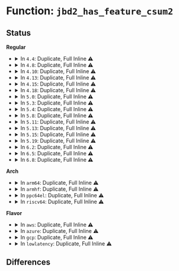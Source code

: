 # Function: <code>jbd2_has_feature_csum2</code>

## Status
<b>Regular</b>
<ul>
<li>
<details>
<summary>In <code>4.4</code>: Duplicate, Full Inline ⚠️</summary>

**Collision:** Static Duplication

**Inline:** Full

**Transformation:** False

**Instances:**

```
In fs/jbd2/commit.c (ffffffff812e9b4a)
Location: include/linux/jbd2.h:1100
Inline: True
Inline callers:
  - fs/jbd2/commit.c:jbd2_journal_commit_transaction
  - fs/jbd2/commit.c:jbd2_journal_commit_transaction
  - fs/jbd2/commit.c:jbd2_journal_commit_transaction
```
```
In fs/jbd2/recovery.c (ffffffff812eb7d5)
Location: include/linux/jbd2.h:1100
Inline: True
Inline callers:
  - fs/jbd2/recovery.c:do_one_pass
  - fs/jbd2/recovery.c:do_one_pass
  - fs/jbd2/recovery.c:do_one_pass
  - fs/jbd2/recovery.c:do_one_pass
  - fs/jbd2/recovery.c:do_one_pass
  - fs/jbd2/recovery.c:do_one_pass
```
```
In fs/jbd2/revoke.c (ffffffff812ed699)
Location: include/linux/jbd2.h:1100
Inline: True
Inline callers:
  - fs/jbd2/revoke.c:jbd2_journal_write_revoke_records
```
```
In fs/jbd2/journal.c (ffffffff812f0f28)
Location: include/linux/jbd2.h:1100
Inline: True
Inline callers:
  - fs/jbd2/journal.c:journal_get_superblock
  - fs/jbd2/journal.c:journal_get_superblock
  - fs/jbd2/journal.c:journal_get_superblock
  - fs/jbd2/journal.c:journal_get_superblock
  - fs/jbd2/journal.c:journal_get_superblock
  - fs/jbd2/journal.c:jbd2_write_superblock
  - fs/jbd2/journal.c:journal_tag_bytes
```
</details>
</li>
<li>
<details>
<summary>In <code>4.8</code>: Duplicate, Full Inline ⚠️</summary>

**Collision:** Static Duplication

**Inline:** Full

**Transformation:** False

**Instances:**

```
In fs/jbd2/commit.c (ffffffff813177e4)
Location: include/linux/jbd2.h:1115
Inline: True
Inline callers:
  - fs/jbd2/commit.c:jbd2_journal_commit_transaction
  - fs/jbd2/commit.c:jbd2_journal_commit_transaction
  - fs/jbd2/commit.c:journal_submit_commit_record
```
```
In fs/jbd2/recovery.c (ffffffff81319d02)
Location: include/linux/jbd2.h:1115
Inline: True
Inline callers:
  - fs/jbd2/recovery.c:do_one_pass
  - fs/jbd2/recovery.c:do_one_pass
  - fs/jbd2/recovery.c:do_one_pass
  - fs/jbd2/recovery.c:do_one_pass
  - fs/jbd2/recovery.c:do_one_pass
  - fs/jbd2/recovery.c:do_one_pass
```
```
In fs/jbd2/revoke.c (ffffffff8131b5e5)
Location: include/linux/jbd2.h:1115
Inline: True
Inline callers:
  - fs/jbd2/revoke.c:jbd2_journal_write_revoke_records
```
```
In fs/jbd2/journal.c (ffffffff8132042a)
Location: include/linux/jbd2.h:1115
Inline: True
Inline callers:
  - fs/jbd2/journal.c:journal_tag_bytes
  - fs/jbd2/journal.c:journal_get_superblock
  - fs/jbd2/journal.c:journal_get_superblock
  - fs/jbd2/journal.c:journal_get_superblock
  - fs/jbd2/journal.c:journal_get_superblock
  - fs/jbd2/journal.c:journal_get_superblock
  - fs/jbd2/journal.c:jbd2_write_superblock
  - fs/jbd2/journal.c:jbd2_descriptor_block_csum_set
```
</details>
</li>
<li>
<details>
<summary>In <code>4.10</code>: Duplicate, Full Inline ⚠️</summary>

**Collision:** Static Duplication

**Inline:** Full

**Transformation:** False

**Instances:**

```
In fs/jbd2/commit.c (ffffffff8132d7d4)
Location: include/linux/jbd2.h:1115
Inline: True
Inline callers:
  - fs/jbd2/commit.c:jbd2_journal_commit_transaction
  - fs/jbd2/commit.c:jbd2_journal_commit_transaction
  - fs/jbd2/commit.c:journal_submit_commit_record
```
```
In fs/jbd2/recovery.c (ffffffff8132fcf2)
Location: include/linux/jbd2.h:1115
Inline: True
Inline callers:
  - fs/jbd2/recovery.c:do_one_pass
  - fs/jbd2/recovery.c:do_one_pass
  - fs/jbd2/recovery.c:do_one_pass
  - fs/jbd2/recovery.c:do_one_pass
  - fs/jbd2/recovery.c:do_one_pass
  - fs/jbd2/recovery.c:do_one_pass
```
```
In fs/jbd2/revoke.c (ffffffff813315d5)
Location: include/linux/jbd2.h:1115
Inline: True
Inline callers:
  - fs/jbd2/revoke.c:jbd2_journal_write_revoke_records
```
```
In fs/jbd2/journal.c (ffffffff813362da)
Location: include/linux/jbd2.h:1115
Inline: True
Inline callers:
  - fs/jbd2/journal.c:journal_tag_bytes
  - fs/jbd2/journal.c:journal_get_superblock
  - fs/jbd2/journal.c:journal_get_superblock
  - fs/jbd2/journal.c:journal_get_superblock
  - fs/jbd2/journal.c:journal_get_superblock
  - fs/jbd2/journal.c:journal_get_superblock
  - fs/jbd2/journal.c:jbd2_write_superblock
  - fs/jbd2/journal.c:jbd2_descriptor_block_csum_set
```
</details>
</li>
<li>
<details>
<summary>In <code>4.13</code>: Duplicate, Full Inline ⚠️</summary>

**Collision:** Static Duplication

**Inline:** Full

**Transformation:** False

**Instances:**

```
In fs/jbd2/commit.c (ffffffff8134297d)
Location: include/linux/jbd2.h:1117
Inline: True
Inline callers:
  - fs/jbd2/commit.c:jbd2_journal_commit_transaction
  - fs/jbd2/commit.c:jbd2_journal_commit_transaction
  - fs/jbd2/commit.c:journal_submit_commit_record
```
```
In fs/jbd2/recovery.c (ffffffff81344cab)
Location: include/linux/jbd2.h:1117
Inline: True
Inline callers:
  - fs/jbd2/recovery.c:do_one_pass
  - fs/jbd2/recovery.c:do_one_pass
  - fs/jbd2/recovery.c:do_one_pass
  - fs/jbd2/recovery.c:do_one_pass
  - fs/jbd2/recovery.c:do_one_pass
  - fs/jbd2/recovery.c:do_one_pass
```
```
In fs/jbd2/revoke.c (ffffffff81346545)
Location: include/linux/jbd2.h:1117
Inline: True
Inline callers:
  - fs/jbd2/revoke.c:jbd2_journal_write_revoke_records
```
```
In fs/jbd2/journal.c (ffffffff8134b00a)
Location: include/linux/jbd2.h:1117
Inline: True
Inline callers:
  - fs/jbd2/journal.c:journal_tag_bytes
  - fs/jbd2/journal.c:journal_get_superblock
  - fs/jbd2/journal.c:journal_get_superblock
  - fs/jbd2/journal.c:journal_get_superblock
  - fs/jbd2/journal.c:jbd2_write_superblock
  - fs/jbd2/journal.c:jbd2_descriptor_block_csum_set
```
</details>
</li>
<li>
<details>
<summary>In <code>4.15</code>: Duplicate, Full Inline ⚠️</summary>

**Collision:** Static Duplication

**Inline:** Full

**Transformation:** False

**Instances:**

```
In fs/jbd2/commit.c (ffffffff81366fad)
Location: include/linux/jbd2.h:1222
Inline: True
Inline callers:
  - fs/jbd2/commit.c:jbd2_journal_commit_transaction
  - fs/jbd2/commit.c:jbd2_journal_commit_transaction
  - fs/jbd2/commit.c:journal_submit_commit_record
```
```
In fs/jbd2/recovery.c (ffffffff8136934b)
Location: include/linux/jbd2.h:1222
Inline: True
Inline callers:
  - fs/jbd2/recovery.c:do_one_pass
  - fs/jbd2/recovery.c:do_one_pass
  - fs/jbd2/recovery.c:do_one_pass
  - fs/jbd2/recovery.c:do_one_pass
  - fs/jbd2/recovery.c:do_one_pass
  - fs/jbd2/recovery.c:do_one_pass
```
```
In fs/jbd2/revoke.c (ffffffff8136abd5)
Location: include/linux/jbd2.h:1222
Inline: True
Inline callers:
  - fs/jbd2/revoke.c:jbd2_journal_write_revoke_records
```
```
In fs/jbd2/journal.c (ffffffff8136f65a)
Location: include/linux/jbd2.h:1222
Inline: True
Inline callers:
  - fs/jbd2/journal.c:journal_tag_bytes
  - fs/jbd2/journal.c:journal_get_superblock
  - fs/jbd2/journal.c:journal_get_superblock
  - fs/jbd2/journal.c:journal_get_superblock
  - fs/jbd2/journal.c:jbd2_write_superblock
  - fs/jbd2/journal.c:jbd2_descriptor_block_csum_set
```
</details>
</li>
<li>
<details>
<summary>In <code>4.18</code>: Duplicate, Full Inline ⚠️</summary>

**Collision:** Static Duplication

**Inline:** Full

**Transformation:** False

**Instances:**

```
In fs/jbd2/commit.c (ffffffff813958a9)
Location: include/linux/jbd2.h:1222
Inline: True
Inline callers:
  - fs/jbd2/commit.c:jbd2_journal_commit_transaction
  - fs/jbd2/commit.c:jbd2_journal_commit_transaction
  - fs/jbd2/commit.c:journal_submit_commit_record
```
```
In fs/jbd2/recovery.c (ffffffff81397a43)
Location: include/linux/jbd2.h:1222
Inline: True
Inline callers:
  - fs/jbd2/recovery.c:do_one_pass
  - fs/jbd2/recovery.c:do_one_pass
  - fs/jbd2/recovery.c:do_one_pass
```
```
In fs/jbd2/revoke.c (ffffffff81399377)
Location: include/linux/jbd2.h:1222
Inline: True
Inline callers:
  - fs/jbd2/revoke.c:jbd2_journal_write_revoke_records
```
```
In fs/jbd2/journal.c (ffffffff8139db7a)
Location: include/linux/jbd2.h:1222
Inline: True
Inline callers:
  - fs/jbd2/journal.c:journal_tag_bytes
  - fs/jbd2/journal.c:journal_get_superblock
  - fs/jbd2/journal.c:journal_get_superblock
  - fs/jbd2/journal.c:journal_get_superblock
  - fs/jbd2/journal.c:jbd2_write_superblock
  - fs/jbd2/journal.c:jbd2_descriptor_block_csum_set
```
</details>
</li>
<li>
<details>
<summary>In <code>5.0</code>: Duplicate, Full Inline ⚠️</summary>

**Collision:** Static Duplication

**Inline:** Full

**Transformation:** False

**Instances:**

```
In fs/jbd2/commit.c (ffffffff813ae5e9)
Location: include/linux/jbd2.h:1223
Inline: True
Inline callers:
  - fs/jbd2/commit.c:jbd2_journal_commit_transaction
  - fs/jbd2/commit.c:jbd2_journal_commit_transaction
```
```
In fs/jbd2/recovery.c (ffffffff813b07c9)
Location: include/linux/jbd2.h:1223
Inline: True
Inline callers:
  - fs/jbd2/recovery.c:do_one_pass
  - fs/jbd2/recovery.c:do_one_pass
  - fs/jbd2/recovery.c:do_one_pass
  - fs/jbd2/recovery.c:do_one_pass
  - fs/jbd2/recovery.c:do_one_pass
```
```
In fs/jbd2/revoke.c (ffffffff813b20e7)
Location: include/linux/jbd2.h:1223
Inline: True
Inline callers:
  - fs/jbd2/revoke.c:jbd2_journal_write_revoke_records
```
```
In fs/jbd2/journal.c (ffffffff813b68ea)
Location: include/linux/jbd2.h:1223
Inline: True
Inline callers:
  - fs/jbd2/journal.c:journal_tag_bytes
  - fs/jbd2/journal.c:journal_get_superblock
  - fs/jbd2/journal.c:journal_get_superblock
  - fs/jbd2/journal.c:journal_get_superblock
  - fs/jbd2/journal.c:jbd2_write_superblock
  - fs/jbd2/journal.c:jbd2_descriptor_block_csum_set
```
</details>
</li>
<li>
<details>
<summary>In <code>5.3</code>: Duplicate, Full Inline ⚠️</summary>

**Collision:** Static Duplication

**Inline:** Full

**Transformation:** False

**Instances:**

```
In fs/jbd2/commit.c (ffffffff813d8aa9)
Location: include/linux/jbd2.h:1236
Inline: True
Inline callers:
  - fs/jbd2/commit.c:jbd2_journal_commit_transaction
  - fs/jbd2/commit.c:jbd2_journal_commit_transaction
```
```
In fs/jbd2/recovery.c (ffffffff813dad63)
Location: include/linux/jbd2.h:1236
Inline: True
Inline callers:
  - fs/jbd2/recovery.c:do_one_pass
  - fs/jbd2/recovery.c:do_one_pass
  - fs/jbd2/recovery.c:do_one_pass
  - fs/jbd2/recovery.c:do_one_pass
  - fs/jbd2/recovery.c:do_one_pass
```
```
In fs/jbd2/revoke.c (ffffffff813dc745)
Location: include/linux/jbd2.h:1236
Inline: True
Inline callers:
  - fs/jbd2/revoke.c:jbd2_journal_write_revoke_records
```
```
In fs/jbd2/journal.c (ffffffff813e0faa)
Location: include/linux/jbd2.h:1236
Inline: True
Inline callers:
  - fs/jbd2/journal.c:journal_tag_bytes
  - fs/jbd2/journal.c:journal_get_superblock
  - fs/jbd2/journal.c:journal_get_superblock
  - fs/jbd2/journal.c:jbd2_write_superblock
  - fs/jbd2/journal.c:jbd2_descriptor_block_csum_set
```
</details>
</li>
<li>
<details>
<summary>In <code>5.4</code>: Duplicate, Full Inline ⚠️</summary>

**Collision:** Static Duplication

**Inline:** Full

**Transformation:** False

**Instances:**

```
In fs/jbd2/commit.c (ffffffff813f2a99)
Location: include/linux/jbd2.h:1236
Inline: True
Inline callers:
  - fs/jbd2/commit.c:jbd2_journal_commit_transaction
  - fs/jbd2/commit.c:jbd2_journal_commit_transaction
```
```
In fs/jbd2/recovery.c (ffffffff813f4db3)
Location: include/linux/jbd2.h:1236
Inline: True
Inline callers:
  - fs/jbd2/recovery.c:do_one_pass
  - fs/jbd2/recovery.c:do_one_pass
  - fs/jbd2/recovery.c:do_one_pass
  - fs/jbd2/recovery.c:do_one_pass
  - fs/jbd2/recovery.c:do_one_pass
```
```
In fs/jbd2/revoke.c (ffffffff813f6809)
Location: include/linux/jbd2.h:1236
Inline: True
Inline callers:
  - fs/jbd2/revoke.c:jbd2_journal_write_revoke_records
```
```
In fs/jbd2/journal.c (ffffffff813faffa)
Location: include/linux/jbd2.h:1236
Inline: True
Inline callers:
  - fs/jbd2/journal.c:journal_tag_bytes
  - fs/jbd2/journal.c:journal_get_superblock
  - fs/jbd2/journal.c:journal_get_superblock
  - fs/jbd2/journal.c:jbd2_write_superblock
  - fs/jbd2/journal.c:jbd2_descriptor_block_csum_set
```
</details>
</li>
<li>
<details>
<summary>In <code>5.8</code>: Duplicate, Full Inline ⚠️</summary>

**Collision:** Static Duplication

**Inline:** Full

**Transformation:** False

**Instances:**

```
In fs/jbd2/transaction.c (ffffffff8143c789)
Location: include/linux/jbd2.h:1240
Inline: True
Inline callers:
  - fs/jbd2/transaction.c:jbd2_get_transaction
```
```
In fs/jbd2/commit.c (ffffffff814401a7)
Location: include/linux/jbd2.h:1240
Inline: True
Inline callers:
  - fs/jbd2/commit.c:jbd2_journal_commit_transaction
  - fs/jbd2/commit.c:jbd2_block_tag_csum_set
```
```
In fs/jbd2/recovery.c (ffffffff81441a0d)
Location: include/linux/jbd2.h:1240
Inline: True
Inline callers:
  - fs/jbd2/recovery.c:scan_revoke_records
  - fs/jbd2/recovery.c:scan_revoke_records
  - fs/jbd2/recovery.c:do_one_pass
  - fs/jbd2/recovery.c:do_one_pass
  - fs/jbd2/recovery.c:do_one_pass
  - fs/jbd2/recovery.c:do_one_pass
  - fs/jbd2/recovery.c:count_tags
```
```
In fs/jbd2/revoke.c (ffffffff81443511)
Location: include/linux/jbd2.h:1240
Inline: True
Inline callers:
  - fs/jbd2/revoke.c:write_one_revoke_record
```
```
In fs/jbd2/journal.c (ffffffff814487ba)
Location: include/linux/jbd2.h:1240
Inline: True
Inline callers:
  - fs/jbd2/journal.c:journal_tag_bytes
  - fs/jbd2/journal.c:journal_get_superblock
  - fs/jbd2/journal.c:journal_get_superblock
  - fs/jbd2/journal.c:jbd2_write_superblock
  - fs/jbd2/journal.c:jbd2_descriptor_block_csum_set
```
</details>
</li>
<li>
<details>
<summary>In <code>5.11</code>: Duplicate, Full Inline ⚠️</summary>

**Collision:** Static Duplication

**Inline:** Full

**Transformation:** False

**Instances:**

```
In fs/jbd2/transaction.c (ffffffff81458b69)
Location: include/linux/jbd2.h:1346
Inline: True
Inline callers:
  - fs/jbd2/transaction.c:jbd2_get_transaction
```
```
In fs/jbd2/commit.c (ffffffff8145c337)
Location: include/linux/jbd2.h:1346
Inline: True
Inline callers:
  - fs/jbd2/commit.c:jbd2_journal_commit_transaction
  - fs/jbd2/commit.c:jbd2_block_tag_csum_set
```
```
In fs/jbd2/recovery.c (ffffffff8145dcd6)
Location: include/linux/jbd2.h:1346
Inline: True
Inline callers:
  - fs/jbd2/recovery.c:scan_revoke_records
  - fs/jbd2/recovery.c:do_one_pass
  - fs/jbd2/recovery.c:do_one_pass
  - fs/jbd2/recovery.c:do_one_pass
  - fs/jbd2/recovery.c:count_tags
```
```
In fs/jbd2/revoke.c (ffffffff8145f5f1)
Location: include/linux/jbd2.h:1346
Inline: True
Inline callers:
  - fs/jbd2/revoke.c:write_one_revoke_record
```
```
In fs/jbd2/journal.c (ffffffff8146536a)
Location: include/linux/jbd2.h:1346
Inline: True
Inline callers:
  - fs/jbd2/journal.c:journal_tag_bytes
  - fs/jbd2/journal.c:journal_get_superblock
  - fs/jbd2/journal.c:journal_get_superblock
  - fs/jbd2/journal.c:jbd2_write_superblock
  - fs/jbd2/journal.c:jbd2_descriptor_block_csum_set
```
</details>
</li>
<li>
<details>
<summary>In <code>5.13</code>: Duplicate, Full Inline ⚠️</summary>

**Collision:** Static Duplication

**Inline:** Full

**Transformation:** False

**Instances:**

```
In fs/jbd2/transaction.c (ffffffff8145e4ee)
Location: include/linux/jbd2.h:1355
Inline: True
Inline callers:
  - fs/jbd2/transaction.c:jbd2_get_transaction
```
```
In fs/jbd2/commit.c (ffffffff814619ab)
Location: include/linux/jbd2.h:1355
Inline: True
Inline callers:
  - fs/jbd2/commit.c:jbd2_journal_commit_transaction
  - fs/jbd2/commit.c:jbd2_journal_commit_transaction
```
```
In fs/jbd2/recovery.c (ffffffff81463d9f)
Location: include/linux/jbd2.h:1355
Inline: True
Inline callers:
  - fs/jbd2/recovery.c:do_one_pass
  - fs/jbd2/recovery.c:do_one_pass
  - fs/jbd2/recovery.c:do_one_pass
  - fs/jbd2/recovery.c:do_one_pass
  - fs/jbd2/recovery.c:count_tags
```
```
In fs/jbd2/revoke.c (ffffffff8146547d)
Location: include/linux/jbd2.h:1355
Inline: True
Inline callers:
  - fs/jbd2/revoke.c:jbd2_journal_write_revoke_records
```
```
In fs/jbd2/journal.c (ffffffff8146aafa)
Location: include/linux/jbd2.h:1355
Inline: True
Inline callers:
  - fs/jbd2/journal.c:journal_tag_bytes
  - fs/jbd2/journal.c:journal_get_superblock
  - fs/jbd2/journal.c:journal_get_superblock
  - fs/jbd2/journal.c:jbd2_write_superblock
  - fs/jbd2/journal.c:jbd2_descriptor_block_csum_set
```
</details>
</li>
<li>
<details>
<summary>In <code>5.15</code>: Duplicate, Full Inline ⚠️</summary>

**Collision:** Static Duplication

**Inline:** Full

**Transformation:** False

**Instances:**

```
In fs/jbd2/transaction.c (ffffffff814b435c)
Location: include/linux/jbd2.h:1383
Inline: True
Inline callers:
  - fs/jbd2/transaction.c:start_this_handle
```
```
In fs/jbd2/commit.c (ffffffff814b6e9b)
Location: include/linux/jbd2.h:1383
Inline: True
Inline callers:
  - fs/jbd2/commit.c:jbd2_journal_commit_transaction
  - fs/jbd2/commit.c:jbd2_journal_commit_transaction
```
```
In fs/jbd2/recovery.c (ffffffff814b9371)
Location: include/linux/jbd2.h:1383
Inline: True
Inline callers:
  - fs/jbd2/recovery.c:do_one_pass
  - fs/jbd2/recovery.c:do_one_pass
  - fs/jbd2/recovery.c:do_one_pass
  - fs/jbd2/recovery.c:do_one_pass
  - fs/jbd2/recovery.c:count_tags
```
```
In fs/jbd2/revoke.c (ffffffff814badfd)
Location: include/linux/jbd2.h:1383
Inline: True
Inline callers:
  - fs/jbd2/revoke.c:jbd2_journal_write_revoke_records
```
```
In fs/jbd2/journal.c (ffffffff814c130a)
Location: include/linux/jbd2.h:1383
Inline: True
Inline callers:
  - fs/jbd2/journal.c:journal_tag_bytes
  - fs/jbd2/journal.c:journal_get_superblock
  - fs/jbd2/journal.c:journal_get_superblock
  - fs/jbd2/journal.c:jbd2_write_superblock
  - fs/jbd2/journal.c:jbd2_descriptor_block_csum_set
```
</details>
</li>
<li>
<details>
<summary>In <code>5.19</code>: Duplicate, Full Inline ⚠️</summary>

**Collision:** Static Duplication

**Inline:** Full

**Transformation:** False

**Instances:**

```
In fs/jbd2/transaction.c (ffffffff8153dbec)
Location: include/linux/jbd2.h:1380
Inline: True
Inline callers:
  - fs/jbd2/transaction.c:start_this_handle
```
```
In fs/jbd2/commit.c (ffffffff8154093a)
Location: include/linux/jbd2.h:1380
Inline: True
Inline callers:
  - fs/jbd2/commit.c:jbd2_journal_commit_transaction
  - fs/jbd2/commit.c:jbd2_journal_commit_transaction
  - fs/jbd2/commit.c:journal_submit_commit_record
```
```
In fs/jbd2/recovery.c (ffffffff81542fd2)
Location: include/linux/jbd2.h:1380
Inline: True
Inline callers:
  - fs/jbd2/recovery.c:do_one_pass
  - fs/jbd2/recovery.c:do_one_pass
  - fs/jbd2/recovery.c:do_one_pass
  - fs/jbd2/recovery.c:count_tags
```
```
In fs/jbd2/revoke.c (ffffffff81544ccc)
Location: include/linux/jbd2.h:1380
Inline: True
Inline callers:
  - fs/jbd2/revoke.c:jbd2_journal_write_revoke_records
```
```
In fs/jbd2/journal.c (ffffffff8154bc24)
Location: include/linux/jbd2.h:1380
Inline: True
Inline callers:
  - fs/jbd2/journal.c:journal_tag_bytes
  - fs/jbd2/journal.c:journal_get_superblock
  - fs/jbd2/journal.c:journal_get_superblock
  - fs/jbd2/journal.c:jbd2_write_superblock
  - fs/jbd2/journal.c:jbd2_descriptor_block_csum_set
```
</details>
</li>
<li>
<details>
<summary>In <code>6.2</code>: Duplicate, Full Inline ⚠️</summary>

**Collision:** Static Duplication

**Inline:** Full

**Transformation:** False

**Instances:**

```
In fs/jbd2/transaction.c (ffffffff815dc45c)
Location: include/linux/jbd2.h:1379
Inline: True
Inline callers:
  - fs/jbd2/transaction.c:start_this_handle
```
```
In fs/jbd2/commit.c (ffffffff815df53a)
Location: include/linux/jbd2.h:1379
Inline: True
Inline callers:
  - fs/jbd2/commit.c:jbd2_journal_commit_transaction
  - fs/jbd2/commit.c:jbd2_journal_commit_transaction
  - fs/jbd2/commit.c:journal_submit_commit_record
```
```
In fs/jbd2/recovery.c (ffffffff815e1db2)
Location: include/linux/jbd2.h:1379
Inline: True
Inline callers:
  - fs/jbd2/recovery.c:do_one_pass
  - fs/jbd2/recovery.c:do_one_pass
  - fs/jbd2/recovery.c:do_one_pass
  - fs/jbd2/recovery.c:count_tags
```
```
In fs/jbd2/revoke.c (ffffffff815e3e0c)
Location: include/linux/jbd2.h:1379
Inline: True
Inline callers:
  - fs/jbd2/revoke.c:jbd2_journal_write_revoke_records
```
```
In fs/jbd2/journal.c (ffffffff815eb9c4)
Location: include/linux/jbd2.h:1379
Inline: True
Inline callers:
  - fs/jbd2/journal.c:journal_tag_bytes
  - fs/jbd2/journal.c:journal_get_superblock
  - fs/jbd2/journal.c:journal_get_superblock
  - fs/jbd2/journal.c:jbd2_write_superblock
  - fs/jbd2/journal.c:jbd2_descriptor_block_csum_set
```
</details>
</li>
<li>
<details>
<summary>In <code>6.5</code>: Duplicate, Full Inline ⚠️</summary>

**Collision:** Static Duplication

**Inline:** Full

**Transformation:** False

**Instances:**

```
In fs/jbd2/transaction.c (ffffffff81613f0e)
Location: include/linux/jbd2.h:1378
Inline: True
Inline callers:
  - fs/jbd2/transaction.c:start_this_handle
```
```
In fs/jbd2/commit.c (ffffffff81616d28)
Location: include/linux/jbd2.h:1378
Inline: True
Inline callers:
  - fs/jbd2/commit.c:jbd2_journal_commit_transaction
  - fs/jbd2/commit.c:jbd2_journal_commit_transaction
  - fs/jbd2/commit.c:journal_submit_commit_record
```
```
In fs/jbd2/recovery.c (ffffffff8161970d)
Location: include/linux/jbd2.h:1378
Inline: True
Inline callers:
  - fs/jbd2/recovery.c:do_one_pass
  - fs/jbd2/recovery.c:do_one_pass
  - fs/jbd2/recovery.c:do_one_pass
  - fs/jbd2/recovery.c:count_tags
```
```
In fs/jbd2/revoke.c (ffffffff8161b5c7)
Location: include/linux/jbd2.h:1378
Inline: True
Inline callers:
  - fs/jbd2/revoke.c:jbd2_journal_write_revoke_records
```
```
In fs/jbd2/journal.c (ffffffff816234a7)
Location: include/linux/jbd2.h:1378
Inline: True
Inline callers:
  - fs/jbd2/journal.c:journal_tag_bytes
  - fs/jbd2/journal.c:journal_get_superblock
  - fs/jbd2/journal.c:jbd2_write_superblock
  - fs/jbd2/journal.c:jbd2_descriptor_block_csum_set
```
</details>
</li>
<li>
<details>
<summary>In <code>6.8</code>: Duplicate, Full Inline ⚠️</summary>

**Collision:** Static Duplication

**Inline:** Full

**Transformation:** False

**Instances:**

```
In fs/jbd2/transaction.c (ffffffff8164ccfe)
Location: include/linux/jbd2.h:1375
Inline: True
Inline callers:
  - fs/jbd2/transaction.c:start_this_handle
```
```
In fs/jbd2/commit.c (ffffffff8164fb41)
Location: include/linux/jbd2.h:1375
Inline: True
Inline callers:
  - fs/jbd2/commit.c:jbd2_journal_commit_transaction
  - fs/jbd2/commit.c:jbd2_journal_commit_transaction
  - fs/jbd2/commit.c:journal_submit_commit_record
```
```
In fs/jbd2/recovery.c (ffffffff81652627)
Location: include/linux/jbd2.h:1375
Inline: True
Inline callers:
  - fs/jbd2/recovery.c:do_one_pass
  - fs/jbd2/recovery.c:do_one_pass
  - fs/jbd2/recovery.c:do_one_pass
  - fs/jbd2/recovery.c:count_tags
```
```
In fs/jbd2/revoke.c (ffffffff816544e7)
Location: include/linux/jbd2.h:1375
Inline: True
Inline callers:
  - fs/jbd2/revoke.c:jbd2_journal_write_revoke_records
```
```
In fs/jbd2/journal.c (ffffffff8165c507)
Location: include/linux/jbd2.h:1375
Inline: True
Inline callers:
  - fs/jbd2/journal.c:journal_tag_bytes
  - fs/jbd2/journal.c:jbd2_write_superblock
  - fs/jbd2/journal.c:journal_load_superblock
  - fs/jbd2/journal.c:journal_check_superblock
  - fs/jbd2/journal.c:jbd2_descriptor_block_csum_set
```
</details>
</li>
</ul>
<b>Arch</b>
<ul>
<li>
<details>
<summary>In <code>arm64</code>: Duplicate, Full Inline ⚠️</summary>

**Collision:** Static Duplication

**Inline:** Full

**Transformation:** False

**Instances:**

```
In fs/jbd2/commit.c (ffff8000104cdf84)
Location: include/linux/jbd2.h:1236
Inline: True
Inline callers:
  - fs/jbd2/commit.c:jbd2_journal_commit_transaction
  - fs/jbd2/commit.c:jbd2_journal_commit_transaction
```
```
In fs/jbd2/recovery.c (ffff8000104d06ac)
Location: include/linux/jbd2.h:1236
Inline: True
Inline callers:
  - fs/jbd2/recovery.c:do_one_pass
  - fs/jbd2/recovery.c:do_one_pass
  - fs/jbd2/recovery.c:do_one_pass
  - fs/jbd2/recovery.c:do_one_pass
  - fs/jbd2/recovery.c:do_one_pass
```
```
In fs/jbd2/revoke.c (ffff8000104d28e4)
Location: include/linux/jbd2.h:1236
Inline: True
Inline callers:
  - fs/jbd2/revoke.c:jbd2_journal_write_revoke_records
```
```
In fs/jbd2/journal.c (ffff8000104d8550)
Location: include/linux/jbd2.h:1236
Inline: True
Inline callers:
  - fs/jbd2/journal.c:journal_tag_bytes
  - fs/jbd2/journal.c:journal_get_superblock
  - fs/jbd2/journal.c:journal_get_superblock
  - fs/jbd2/journal.c:jbd2_write_superblock
  - fs/jbd2/journal.c:jbd2_descriptor_block_csum_set
```
</details>
</li>
<li>
<details>
<summary>In <code>armhf</code>: Duplicate, Full Inline ⚠️</summary>

**Collision:** Static Duplication

**Inline:** Full

**Transformation:** False

**Instances:**

```
In fs/jbd2/commit.c (c0690b54)
Location: include/linux/jbd2.h:1236
Inline: True
Inline callers:
  - fs/jbd2/commit.c:jbd2_journal_commit_transaction
  - fs/jbd2/commit.c:jbd2_journal_commit_transaction
```
```
In fs/jbd2/recovery.c (c06933d0)
Location: include/linux/jbd2.h:1236
Inline: True
Inline callers:
  - fs/jbd2/recovery.c:do_one_pass
  - fs/jbd2/recovery.c:do_one_pass
  - fs/jbd2/recovery.c:do_one_pass
  - fs/jbd2/recovery.c:do_one_pass
  - fs/jbd2/recovery.c:do_one_pass
  - fs/jbd2/recovery.c:count_tags
```
```
In fs/jbd2/revoke.c (c0695054)
Location: include/linux/jbd2.h:1236
Inline: True
Inline callers:
  - fs/jbd2/revoke.c:jbd2_journal_write_revoke_records
```
```
In fs/jbd2/journal.c (c069a494)
Location: include/linux/jbd2.h:1236
Inline: True
Inline callers:
  - fs/jbd2/journal.c:journal_tag_bytes
  - fs/jbd2/journal.c:journal_get_superblock
  - fs/jbd2/journal.c:journal_get_superblock
  - fs/jbd2/journal.c:jbd2_write_superblock
  - fs/jbd2/journal.c:jbd2_descriptor_block_csum_set
```
</details>
</li>
<li>
<details>
<summary>In <code>ppc64el</code>: Duplicate, Full Inline ⚠️</summary>

**Collision:** Static Duplication

**Inline:** Full

**Transformation:** False

**Instances:**

```
In fs/jbd2/commit.c (c000000000606b18)
Location: include/linux/jbd2.h:1236
Inline: True
Inline callers:
  - fs/jbd2/commit.c:jbd2_journal_commit_transaction
  - fs/jbd2/commit.c:jbd2_journal_commit_transaction
```
```
In fs/jbd2/recovery.c (c0000000006098d0)
Location: include/linux/jbd2.h:1236
Inline: True
Inline callers:
  - fs/jbd2/recovery.c:do_one_pass
  - fs/jbd2/recovery.c:do_one_pass
  - fs/jbd2/recovery.c:do_one_pass
  - fs/jbd2/recovery.c:do_one_pass
  - fs/jbd2/recovery.c:do_one_pass
```
```
In fs/jbd2/revoke.c (c00000000060c168)
Location: include/linux/jbd2.h:1236
Inline: True
Inline callers:
  - fs/jbd2/revoke.c:jbd2_journal_write_revoke_records
```
```
In fs/jbd2/journal.c (c000000000613318)
Location: include/linux/jbd2.h:1236
Inline: True
Inline callers:
  - fs/jbd2/journal.c:journal_tag_bytes
  - fs/jbd2/journal.c:journal_get_superblock
  - fs/jbd2/journal.c:journal_get_superblock
  - fs/jbd2/journal.c:jbd2_write_superblock
  - fs/jbd2/journal.c:jbd2_descriptor_block_csum_set
```
</details>
</li>
<li>
<details>
<summary>In <code>riscv64</code>: Duplicate, Full Inline ⚠️</summary>

**Collision:** Static Duplication

**Inline:** Full

**Transformation:** False

**Instances:**

```
In fs/jbd2/commit.c (ffffffe000345b30)
Location: include/linux/jbd2.h:1236
Inline: True
Inline callers:
  - fs/jbd2/commit.c:jbd2_journal_commit_transaction
  - fs/jbd2/commit.c:jbd2_journal_commit_transaction
```
```
In fs/jbd2/recovery.c (ffffffe000347cae)
Location: include/linux/jbd2.h:1236
Inline: True
Inline callers:
  - fs/jbd2/recovery.c:do_one_pass
  - fs/jbd2/recovery.c:do_one_pass
  - fs/jbd2/recovery.c:do_one_pass
  - fs/jbd2/recovery.c:do_one_pass
  - fs/jbd2/recovery.c:do_one_pass
```
```
In fs/jbd2/revoke.c (ffffffe00034985e)
Location: include/linux/jbd2.h:1236
Inline: True
Inline callers:
  - fs/jbd2/revoke.c:jbd2_journal_write_revoke_records
```
```
In fs/jbd2/journal.c (ffffffe00034e064)
Location: include/linux/jbd2.h:1236
Inline: True
Inline callers:
  - fs/jbd2/journal.c:journal_tag_bytes
  - fs/jbd2/journal.c:journal_get_superblock
  - fs/jbd2/journal.c:journal_get_superblock
  - fs/jbd2/journal.c:jbd2_write_superblock
  - fs/jbd2/journal.c:jbd2_descriptor_block_csum_set
```
</details>
</li>
</ul>
<b>Flavor</b>
<ul>
<li>
<details>
<summary>In <code>aws</code>: Duplicate, Full Inline ⚠️</summary>

**Collision:** Static Duplication

**Inline:** Full

**Transformation:** False

**Instances:**

```
In fs/jbd2/commit.c (ffffffff813eb079)
Location: include/linux/jbd2.h:1236
Inline: True
Inline callers:
  - fs/jbd2/commit.c:jbd2_journal_commit_transaction
  - fs/jbd2/commit.c:jbd2_journal_commit_transaction
```
```
In fs/jbd2/recovery.c (ffffffff813ed393)
Location: include/linux/jbd2.h:1236
Inline: True
Inline callers:
  - fs/jbd2/recovery.c:do_one_pass
  - fs/jbd2/recovery.c:do_one_pass
  - fs/jbd2/recovery.c:do_one_pass
  - fs/jbd2/recovery.c:do_one_pass
  - fs/jbd2/recovery.c:do_one_pass
```
```
In fs/jbd2/revoke.c (ffffffff813eede9)
Location: include/linux/jbd2.h:1236
Inline: True
Inline callers:
  - fs/jbd2/revoke.c:jbd2_journal_write_revoke_records
```
```
In fs/jbd2/journal.c (ffffffff813f35da)
Location: include/linux/jbd2.h:1236
Inline: True
Inline callers:
  - fs/jbd2/journal.c:journal_tag_bytes
  - fs/jbd2/journal.c:journal_get_superblock
  - fs/jbd2/journal.c:journal_get_superblock
  - fs/jbd2/journal.c:jbd2_write_superblock
  - fs/jbd2/journal.c:jbd2_descriptor_block_csum_set
```
</details>
</li>
<li>
<details>
<summary>In <code>azure</code>: Duplicate, Full Inline ⚠️</summary>

**Collision:** Static Duplication

**Inline:** Full

**Transformation:** False

**Instances:**

```
In fs/jbd2/commit.c (ffffffff813dbaf9)
Location: include/linux/jbd2.h:1236
Inline: True
Inline callers:
  - fs/jbd2/commit.c:jbd2_journal_commit_transaction
  - fs/jbd2/commit.c:jbd2_journal_commit_transaction
```
```
In fs/jbd2/recovery.c (ffffffff813dde13)
Location: include/linux/jbd2.h:1236
Inline: True
Inline callers:
  - fs/jbd2/recovery.c:do_one_pass
  - fs/jbd2/recovery.c:do_one_pass
  - fs/jbd2/recovery.c:do_one_pass
  - fs/jbd2/recovery.c:do_one_pass
  - fs/jbd2/recovery.c:do_one_pass
```
```
In fs/jbd2/revoke.c (ffffffff813df869)
Location: include/linux/jbd2.h:1236
Inline: True
Inline callers:
  - fs/jbd2/revoke.c:jbd2_journal_write_revoke_records
```
```
In fs/jbd2/journal.c (ffffffff813e405a)
Location: include/linux/jbd2.h:1236
Inline: True
Inline callers:
  - fs/jbd2/journal.c:journal_tag_bytes
  - fs/jbd2/journal.c:journal_get_superblock
  - fs/jbd2/journal.c:journal_get_superblock
  - fs/jbd2/journal.c:jbd2_write_superblock
  - fs/jbd2/journal.c:jbd2_descriptor_block_csum_set
```
</details>
</li>
<li>
<details>
<summary>In <code>gcp</code>: Duplicate, Full Inline ⚠️</summary>

**Collision:** Static Duplication

**Inline:** Full

**Transformation:** False

**Instances:**

```
In fs/jbd2/commit.c (ffffffff813e83f9)
Location: include/linux/jbd2.h:1236
Inline: True
Inline callers:
  - fs/jbd2/commit.c:jbd2_journal_commit_transaction
  - fs/jbd2/commit.c:jbd2_journal_commit_transaction
```
```
In fs/jbd2/recovery.c (ffffffff813ea713)
Location: include/linux/jbd2.h:1236
Inline: True
Inline callers:
  - fs/jbd2/recovery.c:do_one_pass
  - fs/jbd2/recovery.c:do_one_pass
  - fs/jbd2/recovery.c:do_one_pass
  - fs/jbd2/recovery.c:do_one_pass
  - fs/jbd2/recovery.c:do_one_pass
```
```
In fs/jbd2/revoke.c (ffffffff813ec169)
Location: include/linux/jbd2.h:1236
Inline: True
Inline callers:
  - fs/jbd2/revoke.c:jbd2_journal_write_revoke_records
```
```
In fs/jbd2/journal.c (ffffffff813f095a)
Location: include/linux/jbd2.h:1236
Inline: True
Inline callers:
  - fs/jbd2/journal.c:journal_tag_bytes
  - fs/jbd2/journal.c:journal_get_superblock
  - fs/jbd2/journal.c:journal_get_superblock
  - fs/jbd2/journal.c:jbd2_write_superblock
  - fs/jbd2/journal.c:jbd2_descriptor_block_csum_set
```
</details>
</li>
<li>
<details>
<summary>In <code>lowlatency</code>: Duplicate, Full Inline ⚠️</summary>

**Collision:** Static Duplication

**Inline:** Full

**Transformation:** False

**Instances:**

```
In fs/jbd2/commit.c (ffffffff813fdc19)
Location: include/linux/jbd2.h:1236
Inline: True
Inline callers:
  - fs/jbd2/commit.c:jbd2_journal_commit_transaction
  - fs/jbd2/commit.c:jbd2_journal_commit_transaction
```
```
In fs/jbd2/recovery.c (ffffffff8140007d)
Location: include/linux/jbd2.h:1236
Inline: True
Inline callers:
  - fs/jbd2/recovery.c:do_one_pass
  - fs/jbd2/recovery.c:do_one_pass
  - fs/jbd2/recovery.c:do_one_pass
  - fs/jbd2/recovery.c:do_one_pass
  - fs/jbd2/recovery.c:do_one_pass
```
```
In fs/jbd2/revoke.c (ffffffff81401b09)
Location: include/linux/jbd2.h:1236
Inline: True
Inline callers:
  - fs/jbd2/revoke.c:jbd2_journal_write_revoke_records
```
```
In fs/jbd2/journal.c (ffffffff814063ca)
Location: include/linux/jbd2.h:1236
Inline: True
Inline callers:
  - fs/jbd2/journal.c:journal_tag_bytes
  - fs/jbd2/journal.c:journal_get_superblock
  - fs/jbd2/journal.c:journal_get_superblock
  - fs/jbd2/journal.c:jbd2_write_superblock
  - fs/jbd2/journal.c:jbd2_descriptor_block_csum_set
```
</details>
</li>
</ul>

## Differences

